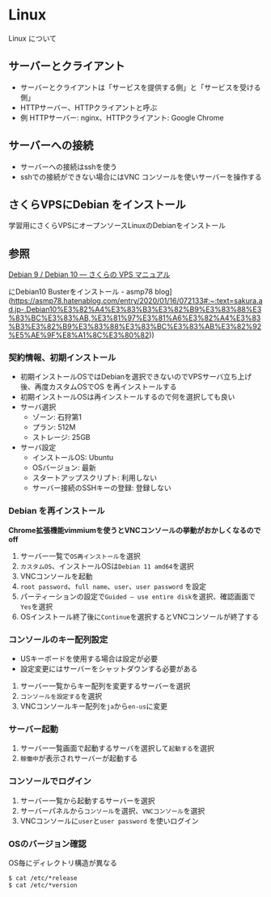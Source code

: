 # Linux

Linux について

## サーバーとクライアント

* サーバーとクライアントは「サービスを提供する側」と「サービスを受ける側」
* HTTPサーバー、HTTPクライアントと呼ぶ
* 例 HTTPサーバー: nginx、HTTPクライアント: Google Chrome

## サーバーへの接続

* サーバーへの接続はsshを使う
* sshでの接続ができない場合にはVNC コンソールを使いサーバーを操作する

## さくらVPSにDebian をインストール

学習用にさくらVPSにオープンソースLinuxのDebianをインストール

## 参照

[Debian 9 / Debian 10 — さくらの VPS マニュアル](https://manual.sakura.ad.jp/vps/os-reinstall/custom/de9-10.html)

にDebian10 Busterをインストール \- asmp78 blog](https://asmp78.hatenablog.com/entry/2020/01/16/072133#:~:text=sakura.ad.jp-,Debian10%E3%82%A4%E3%83%B3%E3%82%B9%E3%83%88%E3%83%BC%E3%83%AB,%E3%81%97%E3%81%A6%E3%82%A4%E3%83%B3%E3%82%B9%E3%83%88%E3%83%BC%E3%83%AB%E3%82%92%E5%AE%9F%E8%A1%8C%E3%80%82))

### 契約情報、初期インストール

* 初期インストールOSではDebianを選択できないのでVPSサーバ立ち上げ後、再度カスタムOSでOS を再インストールする
* 初期インストールOSは再インストールするので何を選択しても良い
* サーバ選択
  * ゾーン: 石狩第1
  * プラン: 512M
  * ストレージ: 25GB
* サーバ設定
  * インストールOS: Ubuntu
  * OSバージョン: 最新
  * スタートアップスクリプト: 利用しない
  * サーバー接続のSSHキーの登録: 登録しない

### Debian を再インストール

**Chrome拡張機能vimmiumを使うとVNCコンソールの挙動がおかしくなるのでoff**

1. サーバー一覧で`OS再インストール`を選択
2. `カスタムOS`、インストールOSは`Debian 11 amd64`を選択
3. VNCコンソールを起動
4. `root password`、`full name`、`user`、`user password` を設定
5. パーティーションの設定で`Guided – use entire disk`を選択、確認画面で`Yes`を選択
6. OSインストール終了後に`Continue`を選択するとVNCコンソールが終了する 

### コンソールのキー配列設定

* USキーボードを使用する場合は設定が必要
* 設定変更にはサーバーをシャットダウンする必要がある

1. サーバー一覧からキー配列を変更するサーバーを選択
2. `コンソールを設定する`を選択
3. VNCコンソールキー配列を`ja`から`en-us`に変更

### サーバー起動

1. サーバー一覧画面で起動するサーバを選択して`起動する`を選択
2. `稼働中`が表示されサーバーが起動する

### コンソールでログイン

1. サーバー一覧から起動するサーバーを選択
2. サーバーパネルから`コンソール`を選択、`VNCコンソール`を選択
3. VNCコンソールに`user`と`user password` を使いログイン
 
### OSのバージョン確認

OS毎にディレクトリ構造が異なる

```
$ cat /etc/*release
$ cat /etc/*version
```

